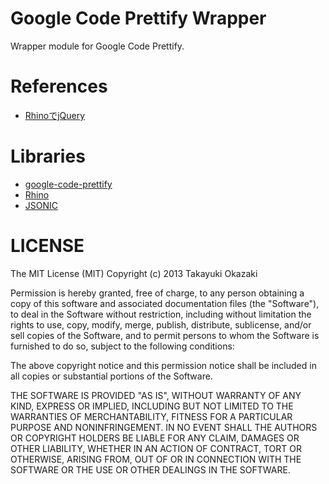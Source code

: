 # Google Code Prettify Wrapper

Wrapper module for Google Code Prettify.

# References

* [RhinoでjQuery](http://ka-ka-xyz.hatenablog.com/entry/20120411/1334160190)

# Libraries

* [google-code-prettify](https://code.google.com/p/google-code-prettify/)
* [Rhino](https://developer.mozilla.org/docs/Rhino)
* [JSONIC](http://jsonic.sourceforge.jp/)

# LICENSE

The MIT License (MIT)
Copyright (c) 2013 Takayuki Okazaki

Permission is hereby granted, free of charge, to any person obtaining a copy of this software and associated documentation files (the "Software"), to deal in the Software without restriction, including without limitation the rights to use, copy, modify, merge, publish, distribute, sublicense, and/or sell copies of the Software, and to permit persons to whom the Software is furnished to do so, subject to the following conditions:

The above copyright notice and this permission notice shall be included in all copies or substantial portions of the Software.

THE SOFTWARE IS PROVIDED "AS IS", WITHOUT WARRANTY OF ANY KIND, EXPRESS OR IMPLIED, INCLUDING BUT NOT LIMITED TO THE WARRANTIES OF MERCHANTABILITY, FITNESS FOR A PARTICULAR PURPOSE AND NONINFRINGEMENT. IN NO EVENT SHALL THE AUTHORS OR COPYRIGHT HOLDERS BE LIABLE FOR ANY CLAIM, DAMAGES OR OTHER LIABILITY, WHETHER IN AN ACTION OF CONTRACT, TORT OR OTHERWISE, ARISING FROM, OUT OF OR IN CONNECTION WITH THE SOFTWARE OR THE USE OR OTHER DEALINGS IN THE SOFTWARE.
